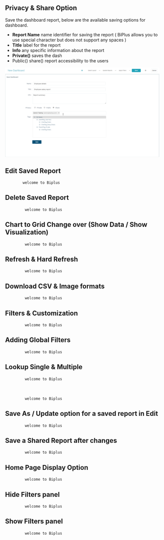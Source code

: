 
## Privacy & Share Option

Save the dashboard report, below are the available saving options for dashboard.
- **Report Name** name identifier for saving the report ( BiPlus allows you to use special character but does not  support any spaces )
- **Title** label for the report
- **Info** any specific information about the report
- **Private()** saves the dash
-  Public() share() report accessibility to the users

![enter image description here](https://raw.githubusercontent.com/sv18042016/fp1/73ed5f5e02b1219a0de22fe51ec38b5c11bfd9ed/images/saved_report.png)

## Edit Saved Report

            welcome to Biplus

## Delete Saved Report

             welcome to Biplus

## Chart to Grid Change over (Show Data / Show Visualization)

             welcome to Biplus

## Refresh & Hard Refresh

             welcome to Biplus  

## Download CSV & Image formats

             welcome to Biplus

## Filters & Customization

             welcome to Biplus

## Adding Global Filters

             welcome to Biplus

## Lookup Single & Multiple

             welcome to Biplus



             welcome to Biplus

## Save As / Update option for a saved report in Edit

             welcome to Biplus

## Save a Shared Report after changes

             welcome to Biplus

## Home Page Display Option

             welcome to Biplus

## Hide Filters panel

             welcome to Biplus

## Show Filters panel

             welcome to Biplus

<!--stackedit_data:
eyJoaXN0b3J5IjpbMjExNzMyODAxMV19
-->